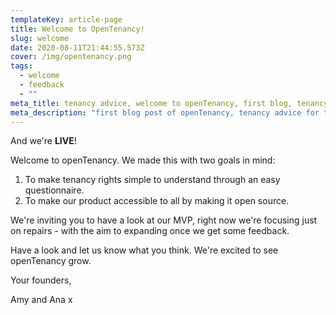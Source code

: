 ```yaml
---
templateKey: article-page
title: Welcome to OpenTenancy!
slug: welcome
date: 2020-08-11T21:44:55.573Z
cover: /img/opentenancy.png
tags:
  - welcome
  - feedback
  - ""
meta_title: tenancy advice, welcome to openTenancy, first blog, tenancy adviceUK
meta_description: "first blog post of openTenancy, tenancy advice for the UK, "
---
```

And we're **LIVE**! 

Welcome to openTenancy. We made this with two goals in mind: 

1. To make tenancy rights simple to understand through an easy questionnaire. 
2. To make our product accessible to all by making it open source. 

We're inviting you to have a look at our MVP, right now we're focusing just on repairs - with the aim to expanding once we get some feedback. 

Have a look and let us know what you think. We're excited to see openTenancy grow. 

Your founders, 

Amy and Ana x